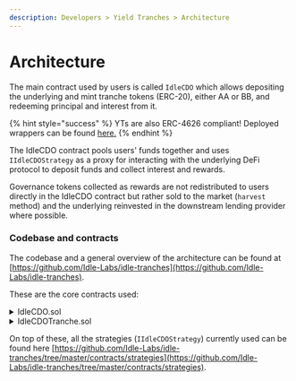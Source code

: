 ```yaml
---
description: Developers > Yield Tranches > Architecture
---
```


# Architecture

The main contract used by users is called `IdleCDO` which allows depositing the underlying and mint tranche tokens (ERC-20), either AA or BB, and redeeming principal and interest from it.

{% hint style="success" %}
YTs are also ERC-4626 compliant! Deployed wrappers can be found [here.](deployed-contracts.md#erc-4626-wrappers-for-tranche-tokens)
{% endhint %}

The IdleCDO contract pools users' funds together and uses `IIdleCDOStrategy` as a proxy for interacting with the underlying DeFi protocol to deposit funds and collect interest and rewards.

Governance tokens collected as rewards are not redistributed to users directly in the IdleCDO contract but rather sold to the market (`harvest` method) and the underlying reinvested in the downstream lending provider where possible.

### Codebase and contracts

The codebase and a general overview of the architecture can be found at [https://github.com/Idle-Labs/idle-tranches](https://github.com/Idle-Labs/idle-tranches).

These are the core contracts used:

<details>

<summary>IdleCDO.sol</summary>

A contract that holds all the user pooled assets (both underlying, e.g. DAI, and interest-bearing tokens, e.g. _idleDAI_) and is an entry point for the user to mint tranche tokens and burn them to redeem principal and interest.&#x20;

When users deposit into the CDO they will:&#x20;

* update the global accounting of the system (i.e. split accrued rewards)
* mint their chosen tranche tokens.&#x20;

Funds won't get put in lending right away.&#x20;

The `harvest` method will be called periodically to put new deposits in lending, get fees and update the accounting.&#x20;

During the harvest call, some predefined rewards will be sold into the market (via Uniswap) and released linearly over _x_ (currently set a 1500) blocks, to increase the value of all tranche holders. \
On redeem, users will burn their tranche tokens and get underlying using a checkpointed price (set at last harvest to avoid potential theft of interest, updated when dumping governance tokens to increase the tranche price).

</details>

<details>

<summary>IdleCDOTranche.sol</summary>

ERC-20 representing a specific (either AA or BB) tranche token. Only IdleCDO contract can mint and burn tranche tokens.

</details>

On top of these, all the strategies (`IIdleCDOStrategy`) currently used can be found here [https://github.com/Idle-Labs/idle-tranches/tree/master/contracts/strategies](https://github.com/Idle-Labs/idle-tranches/tree/master/contracts/strategies).
